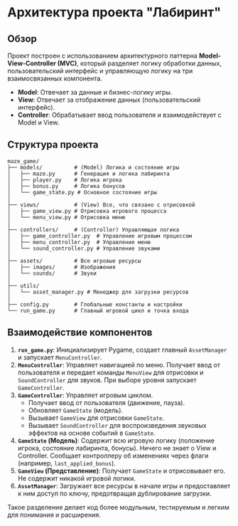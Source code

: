 # Архитектура проекта "Лабиринт"

## Обзор

Проект построен с использованием архитектурного паттерна **Model-View-Controller (MVC)**, который разделяет логику обработки данных, пользовательский интерфейс и управляющую логику на три взаимосвязанных компонента.

- **Model**: Отвечает за данные и бизнес-логику игры.
- **View**: Отвечает за отображение данных (пользовательский интерфейс).
- **Controller**: Обрабатывает ввод пользователя и взаимодействует с Model и View.

## Структура проекта

```
maze_game/
├── models/          # (Model) Логика и состояние игры
│   ├── maze.py      # Генерация и логика лабиринта
│   ├── player.py    # Логика игрока
│   ├── bonus.py     # Логика бонусов
│   └── game_state.py # Основное состояние игры
│
├── views/           # (View) Все, что связано с отрисовкой
│   ├── game_view.py # Отрисовка игрового процесса
│   └── menu_view.py # Отрисовка меню
│
├── controllers/     # (Controller) Управляющая логика
│   ├── game_controller.py  # Управление игровым процессом
│   ├── menu_controller.py  # Управление меню
│   └── sound_controller.py # Управление звуками
│
├── assets/          # Все игровые ресурсы
│   ├── images/      # Изображения
│   └── sounds/      # Звуки
│
├── utils/
│   └── asset_manager.py # Менеджер для загрузки ресурсов
│
├── config.py        # Глобальные константы и настройки
└── run_game.py      # Главный игровой цикл и точка входа
```

## Взаимодействие компонентов

1.  **`run_game.py`**: Инициализирует Pygame, создает главный `AssetManager` и запускает `MenuController`.
2.  **`MenuController`**: Управляет навигацией по меню. Получает ввод от пользователя и передает команды `MenuView` для отрисовки и `SoundController` для звуков. При выборе уровня запускает `GameController`.
3.  **`GameController`**: Управляет игровым циклом.
    -   Получает ввод от пользователя (движение, пауза).
    -   Обновляет `GameState` (модель).
    -   Вызывает `GameView` для отрисовки `GameState`.
    -   Вызывает `SoundController` для воспроизведения звуковых эффектов на основе событий в `GameState`.
4.  **`GameState` (Модель)**: Содержит всю игровую логику (положение игрока, состояние лабиринта, бонусы). Ничего не знает о View и Controller. Сообщает контроллеру об изменениях через флаги (например, `last_applied_bonus`).
5.  **`GameView` (Представление)**: Получает `GameState` и отрисовывает его. Не содержит никакой игровой логики.
6.  **`AssetManager`**: Загружает все ресурсы в начале игры и предоставляет к ним доступ по ключу, предотвращая дублирование загрузки.

Такое разделение делает код более модульным, тестируемым и легким для понимания и расширения.
